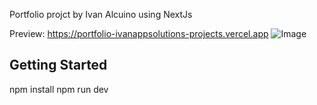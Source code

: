 Portfolio projct by Ivan Alcuino using NextJs


Preview: https://portfolio-ivanappsolutions-projects.vercel.app
![Image](https://github.com/user-attachments/assets/c172b062-5cb2-4370-b211-8c6371472d5d)


## Getting Started
npm install
npm run dev